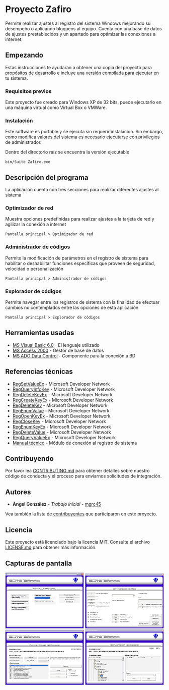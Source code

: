 # Proyecto Zafiro

Permite realizar ajustes al registro del sistema Windows mejorando su desempeño o aplicando bloqueos al equipo. Cuenta con una base de datos de ajustes prestablecidos y un apartado para optimizar las conexiones a internet.

## Empezando

Estas instrucciones te ayudaran a obtener una copia del proyecto para propósitos de desarrollo e incluye una versión compilada para ejecutar en tu sistema.

### Requisitos previos

Este proyecto fue creado para Windows XP de 32 bits, puede ejecutarlo en una máquina virtual como Virtual Box o VMWare. 

### Instalación

Este software es portable y se ejecuta sin requerir instalación. Sin embargo, como modifica valores del sistema es necesario ejecutarse con privilegios de administrador.

Dentro del directorio raíz se encuentra la versión ejecutable

```
bin/Suite Zafiro.exe
```

## Descripción del programa

La aplicación cuenta con tres secciones para realizar diferentes ajustes al sistema

### Optimizador de red

Muestra opciones predefinidas para realizar ajustes a la tarjeta de red y agilizar la conexión a internet

```
Pantalla principal > Optimizador de red
```

### Administrador de códigos

Permite la modificación de parámetros en el registro de sistema para habilitar o deshabilitar funciones específicas que proveen de seguridad, velocidad o personalización

```
Pantalla principal > Administrador de códigos
```

### Explorador de códigos

Permite navegar entre los registros de sistema con la finalidad de efectuar cambios no contemplados entre las opciones de esta aplicación

```
Pantalla principal > Explorador de códigos
```

## Herramientas usadas

* [MS Visual Basic 6.0](https://msdn.microsoft.com/en-us/vstudio/aa662927.aspx) - El lenguaje utilizado
* [MS Access 2000](http://office.microsoft.com/access) - Gestor de base de datos
* [MS ADO Data Control](https://msdn.microsoft.com/en-us/library/aa226568(v=vs.60).aspx) - Componente para la conexión a BD

## Referencias técnicas
* [RegSetValueEx](http://msdn2.microsoft.com/en-us/library/ms724923.aspx) - Microsoft Developer Network
* [RegQueryInfoKey](http://msdn2.microsoft.com/en-us/library/ms724902.aspx) - Microsoft Developer Network
* [RegDeleteKeyEx](http://msdn2.microsoft.com/en-us/library/ms724847.aspx) - Microsoft Developer Network
* [RegCreateKeyEx](http://msdn2.microsoft.com/en-us/library/ms724844.aspx) - Microsoft Developer Network
* [RegDeleteKey](http://msdn2.microsoft.com/en-us/library/ms724845.aspx) - Microsoft Developer Network
* [RegEnumValue](http://msdn2.microsoft.com/en-us/library/ms724865.aspx) - Microsoft Developer Network
* [RegOpenKeyEx](http://msdn2.microsoft.com/en-us/library/ms724897.aspx) - Microsoft Developer Network
* [RegCloseKey](http://msdn2.microsoft.com/en-us/library/ms724837.aspx) - Microsoft Developer Network
* [RegEnumKeyEx](http://msdn2.microsoft.com/en-us/library/ms724862.aspx) - Microsoft Developer Network
* [RegDeleteValue](http://msdn2.microsoft.com/en-us/library/ms724851.aspx) - Microsoft Developer Network
* [RegQueryValueEx](http://msdn2.microsoft.com/en-us/library/ms724911.aspx) - Microsoft Developer Network
* [Manual técnico](SZAF10001.pdf) - Módulo de conexión al registro de sistema

## Contribuyendo

Por favor lea [CONTRIBUTING.md](https://gist.github.com/PurpleBooth/b24679402957c63ec426) para obtener detalles sobre nuestro código de conducta y el proceso para enviarnos solicitudes de integración.

## Autores

* **Angel González** - *Trabajo inicial* - [mgrc45](https://github.com/mgrc45)

Vea también la lista de [contribuyentes](https://github.com/mgrc45/zafiro/contributors) que participaron en este proyecto.

## Licencia

Este proyecto está licenciado bajo la licencia MIT. Consulte el archivo [LICENSE.md](LICENSE.md) para obtener más información.

## Capturas de pantalla
<p align="justify">
<img src="screenshots/main.png" width="250">
<img src="screenshots/network.png" width="250">
<img src="screenshots/manager.png" width="250">
<img src="screenshots/explorer.png" width="250">
</p>
